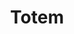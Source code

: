---
title: Totem
slug: totem
excerpt: Totem is a simple blogging theme with bold typography to e nsure your content always looks great.
platform: WordPress
group: beans
order: 5
demo_url: https://wp.smokeyfro.com/totem/
repo_url: https://github.com/ThemeButler/tbr-totem
requirements: WordPress 4.x
type: Magazine
release_date: July, 2015
thumb: /media/themes/totem-thumb.jpg
image: /media/themes/totem-full.jpg
download_theme: "https://github.com/smokeyfro/sf-files/raw/master/sf-totem.zip"
download_source: "https://github.com/smokeyfro/sf-files/raw/master/sf-totem-source.zip"
gallery:
- /media/themes/totem-1-frontpage.jpg
- /media/themes/totem-2-blog-single.jpg
- /media/themes/totem-3-sidebar-left.jpg
- /media/themes/totem-4-sidebar-right.jpg
- /media/themes/totem-5-opposing-sidebars.jpg
- /media/themes/totem-6-typography.jpg
searchTerms: wordpress, themes, beans
---
